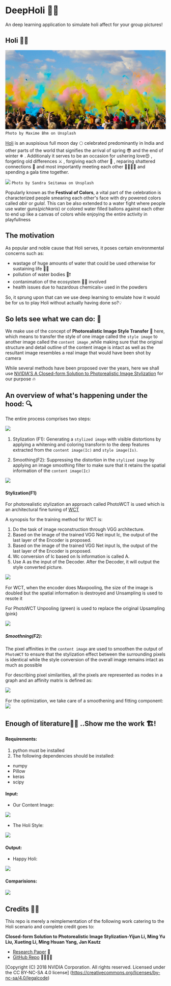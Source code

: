 # DeepHoli 🎨💦
An deep learning application to simulate holi affect for your group pictures!

## **Holi** 🎊💃

![](https://github.com/smaranjitghose/DeepHoli/blob/master/images/holi_1.jpg)
```Photo by Maxime Bhm on Unsplash```


[Holi](https://en.wikipedia.org/wiki/Holi) is an auspisious full moon day 🌕 celebrated predominantly in India and other parts of the world that signifies the arrival of spring 😎 and the end of winter ❄ . Additionaly it serves to be an occasion for ushering love😍 , forgeting old differences ⚔ , forgiving each other 🙏 , reparing shattered connections 🔨 and most importantly meeting each other 🙋‍♀️🙋‍♂️ and spending a gala time together.

![](https://github.com/smaranjitghose/DeepHoli/blob/master/images/holi_2.jpg)
```Photo by Sandra Seitamaa on Unsplash```


Popularly known as the __Festival of Colors__, a vital part of the celebration is characterized people smearing each other's face with dry powered colors called _abir_ or _gulal_. This can be also extended to a water fight where people use water guns(_pichkaris_) or colored water filled ballons against each other to end up like a canvas of colors while enjoying the entire activity in playfullness

## The motivation 

As popular and noble cause that Holi serves, it poses certain environmental concerns such as:
- wastage of huge amounts of water that could be used otherwise for sustaining life 🚫😒
- pollution of water bodies 🌊❗
- contanimation of the ecosystem 🦌🌼 involved 
- health issues due to hazardous chemicals💀 used in the powders 

So, it sprung upon that can we use deep learning to emulate how it would be for us to play Holi without actually having done so?💡

## So lets see what we can do: 🧠

We make use of the concept of **Photorealistic Image Style Transfer** 📸 here, which means to transfer the style of one image called the ```style image``` to another image called the  ```content image``` ,while making sure that the original structure and detail outline of the content image is intact as well as the resultant image resembles a real image that would have been shot by camera

While several methods have been proposed over the years, here we shall use [NVIDIA'S A Closed-form Solution to Photorealistic Image Stylization](https://research.nvidia.com/publication/2018-09_A-Closed-form-Solution) for our purpose 🔥

## An overview of what's happening under the hood: 🔍

The entire process comprises two steps:


![](https://miro.medium.com/max/691/0*FdRWiIH6w9OistOF.png)

1. Stylization (F1): Generating a ``stylized image`` with visible distortions by applying a whitening and coloring transform to the deep features extracted from the ```content image(Ic)``` and  ```style image(Is)```.


2. Smoothing(F2): Suppressing the distortion in the ```stylized image``` by applying an image smoothing filter to make sure that it retains the spatial information of the ```content image(Ic)```

![](https://miro.medium.com/max/1117/0*fC8M7XY3gFifIpYi.png)


#### **Stylization(F1)**

For photorealistic stylization an approach called PhotoWCT is used which is an architectural fine tuning of [WCT](https://arxiv.org/abs/1705.08086)

A synopsis for the training method for WCT is:

1. Do the task of image reconstruction through VGG architecture.
2. Based on the image of the trained VGG Net input Ic, the output of the last layer of the Encoder is proposed.
3. Based on the image of the trained VGG Net input Is, the output of the last layer of the Encoder is proposed.
4. Wc conversion of Ic based on Is information is called A.
5. Use A as the input of the Decoder. After the Decoder, it will output the style converted picture.

![](https://miro.medium.com/max/1312/0*8dkFm5QPDd538iEm.png)

For WCT, when the encoder does Maxpooling, the size of the image is doubled but the spatial information is destroyed and Unsampling is used to resote it

For PhotoWCT Unpooling (green) is used to replace the original Upsampling (pink)

![](https://github.com/smaranjitghose/DeepHoli/blob/master/images/stylization_1.png)

##### **Smoothning(F2)**:

The pixel affinities in the ``content image`` are used to smoothen the output of ```PhotoWCT```  to ensure that the stylization effect between the surrounding pixels is identical while the style conversion of the overall image remains intact as much as possible

For describing pixel similarities, all the pixels are represented as nodes in a graph and an affinity matrix is defined as:

![](https://miro.medium.com/max/1145/0*_gC1BA_c4kt-OIGY.png)

For the optimization, we take care of a smoothening and fitting component:
![](https://github.com/smaranjitghose/DeepHoli/blob/master/images/smoothning_1.png)

## Enough of literature🥱🥱 ..Show me the work 🏗!

#### Requirements:
1. python must be installed
2. The following dependencies should be installed:
- numpy
- Pillow
- keras
- scipy

#### Input:

- Our Content Image:

![](https://github.com/smaranjitghose/DeepHoli/blob/master/images/content.png)

- The Holi Style:

![](https://github.com/smaranjitghose/DeepHoli/blob/master/images/style.png)

#### Output:

- Happy Holi:

![](https://github.com/smaranjitghose/DeepHoli/blob/master/images/output.png)

#### Comparisions:

![](https://github.com/smaranjitghose/DeepHoli/blob/master/images/amalgated.png)




## Credits 👏👏

This repo is merely a reimplementation of the following work catering to the Holi scenario and complete credit goes to:

**Closed-form Solution to Photorealistic Image Stylization-Yijun Li, Ming Yu Liu, Xueting Li, Ming Hsuan Yang, Jan Kautz** 

- [Research Paper](https://eccv2018.org/openaccess/content_ECCV_2018/papers/Yijun_Li_A_Closed-form_Solution_ECCV_2018_paper.pdf) 📃
- [GitHub Repo](https://github.com/NVIDIA/FastPhotoStyle) 👨‍💻👩‍💻

[Copyright (C) 2018 NVIDIA Corporation. All rights reserved. Licensed under the CC BY-NC-SA 4.0 license] (https://creativecommons.org/licenses/by-nc-sa/4.0/legalcode)
